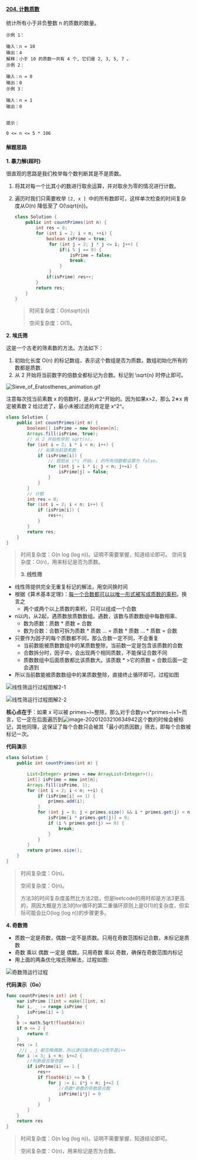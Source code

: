 #### [204. 计数质数](https://leetcode-cn.com/problems/count-primes/)

统计所有小于非负整数 n 的质数的数量。

```
示例 1：

输入：n = 10
输出：4
解释：小于 10 的质数一共有 4 个, 它们是 2, 3, 5, 7 。
示例 2：

输入：n = 0
输出：0
示例 3：

输入：n = 1
输出：0


提示：

0 <= n <= 5 * 106
```

#### 解题思路

**1. 暴力解(超时)**

很直观的思路是我们枚举每个数判断其是不是质数。

1. 将其对每一个比其小的数进行取余运算，并对取余为零的情况进行计数。

2. 遍历时我们只需要枚举 `[2, x ] `中的所有数即可，这样单次检查的时间复杂度从O(n) 降低至了 O(\sqrt{n})。

   ```java
   class Solution {
       public int countPrimes(int n) {
           int res = 0;
           for (int i = 2; i < n; ++i) {
               boolean isPrime = true;
                for (int j = 2; j * j <= i; j++) {
                    if(i % j == 0) {
                        isPrime = false;
                        break;
                    }
                }
               if(isPrime) res++;
           }
           return res;
       }
   }
   ```

   > 时间复杂度：O(n\sqrt{n})
   >
   > 空间复杂度：O(1)。
   >

   

**2. 埃氏筛**

这是一个古老的筛素数的方法。方法如下：

1. 初始化长度 O(n) 的标记数组，表示这个数组是否为质数。数组初始化所有的数都是质数.
2. 从 2 开始将当前数字的倍数全都标记为合数。标记到 \sqrt{n} 时停止即可。

![Sieve_of_Eratosthenes_animation.gif](https://pic.leetcode-cn.com/1606932458-HgVOnW-Sieve_of_Eratosthenes_animation.gif)

注意每次找当前素数 x 的倍数时，是从x^2^开始的。因为如果x>2，那么 2∗x 肯定被素数 2 给过滤了，最小未被过滤的肯定是 x^2^。

```java
class Solution {  
    public int countPrimes(int n) {
        boolean[] isPrime = new boolean[n];
        Arrays.fill(isPrime, true);
        // 从 2 开始枚举到 sqrt(n)。
        for (int i = 2; i * i < n; i++) {
            // 如果当前是素数
            if (isPrime[i]) {
                // 就把从 i*i 开始，i 的所有倍数都设置为 false。
                for (int j = i * i; j < n; j+=i) {
                    isPrime[j] = false;
                }
            }
        }
        // 计数
        int res = 0;
        for (int i = 2; i < n; i++) {
            if (isPrim[i]) {
                res++;
            }
        }
        return res;
    }
}
```

> 时间复杂度：O(n log (log n))。证明不需要掌握，知道结论即可。
> 空间复杂度：O(n)，用来标记是否为质数。
>
> **3. 线性筛**

- 线性筛提供完全无重复标记的解法，用空间换时间
- 根据《算术基本定理》：[每一个合数都可以以唯一形式被写成质数的乘积](https://tristone13th.github.io/archivers/%E6%95%B0%E7%9A%84%E5%94%AF%E4%B8%80%E5%88%86%E8%A7%A3%E5%AE%9A%E7%90%86%E5%8F%8A%E8%AF%81%E6%98%8E)。换言之
  - 两个或两个以上质数的乘积，只可以组成一个合数
- n以内，从2起，遇质数放质数数组。遇数，该数与质数数组中每数相乘、
  - 数为质数：质数 * 质数 = 合数
  - 数为合数：合数可拆为质数 * 质数 ... = 质数 * 质数 ... * 质数 = 合数
- 只要作为因子的每个质数都不同，那么合数一定不同，不会重复
  - 当前数能被质数数组中的某质数整除，当前数一定是包含该质数的合数
  - 合数拆分时，因子中，会出现两个相同质数，不能保证合数不同
  - 质数数组中后面质数都比该质数大。该质数 * >它的质数 = 合数后面一定会遇到
- 所以当前数能被质数数组中的某质数整除，直接终止循环即可。过程如图

![线性筛运行过程图解2-1](image/1606979779-vnbjgf-image.png)

![线性筛运行过程图解2-2](image/1606979804-RounQm-image.png)

**核心点在于**：如果 x 可以被 primes~i~整除，那么对于合数y=x*primes~i+1~而言，它一定在后面遍历到![image-20201203210634942](image/image-20201203210634942.png)这个数的时候会被标记，其他同理，这保证了每个合数只会被其「最小的质因数」筛去，即每个合数被标记一次。

**代码演示**

```java
class Solution {
    public int countPrimes(int n) {
    
        List<Integer> primes = new ArrayList<Integer>();
        int[] isPrime = new int[n];
        Arrays.fill(isPrime, 1);
        for (int i = 2; i < n; ++i) {
            if (isPrime[i] == 1) {
                primes.add(i);
            }
            for (int j = 0; j < primes.size() && i * primes.get(j) < n; ++j) {
                isPrime[i * primes.get(j)] = 0;
                if (i % primes.get(j) == 0) {
                    break;
                }
            }
        }
        return primes.size();
    }
}
```

> 时间复杂度：O(n)。
>
> 空间复杂度：O(n)。
>
> 方法3的时间复杂度虽然比方法2低，但是leetcode的用时却是方法3更高的，原因大概是方法3的for循环的第二重循环原则上是O(1)的复杂度，但实际可能会比O(log (log n))的步骤更多。



**4. 奇数筛**

- 质数一定是奇数，偶数一定不是质数。只用在奇数范围标记合数，未标记是质数
- 奇数 乘以 偶数 一定是 偶数。只用奇数 乘以 奇数，确保在奇数范围内标记
- 用上面的两条优化埃氏筛解法，过程如图:

![奇数筛运行过程](image/1606981107-NsNHHv-image.png)

**代码演示（Go）**

```go
func countPrimes(n int) int {
	var isPrime []int = make([]int, n)
	for i, _ := range isPrime {
		isPrime[i] = 1
	}
	b := math.Sqrt(float64(n))
	if n <= 2 {
		return 0
	}
	res := 1
     //i , j 都忽略偶数，所以递归条件是i+2而不是i++
	for i := 3; i < n; i+=2 {
        //判断是否是奇数
		if isPrime[i] == 1 {
			res++
			if float64(i) <= b {
				for j := i; i*j < n; j+=2 {
                    //奇数*奇数的奇数是合数
					isPrime[i*j] = 0
				}
			}
		}
	}
	return res
}
```

> 时间复杂度：O(n log (log n))。证明不需要掌握，知道结论即可。
>
> 空间复杂度：O(n)，用来标记是否为合数。